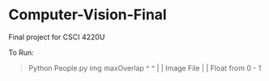# Computer-Vision-Final
Final project for CSCI 4220U

To Run:
>Python People.py img maxOverlap
                  ^      ^
                  |      |
            Image File   |
                         |
                    Float from 0 - 1
